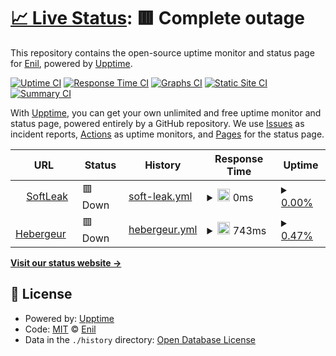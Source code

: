 # [📈 Live Status](https://status.softleak.xyz): <!--live status--> **🟥 Complete outage**

This repository contains the open-source uptime monitor and status page for [Enil](https://status.softleak.xyz), powered by [Upptime](https://github.com/upptime/upptime).

[![Uptime CI](https://github.com/Enil/upptime/workflows/Uptime%20CI/badge.svg)](https://github.com/Enil/upptime/actions?query=workflow%3A%22Uptime+CI%22)
[![Response Time CI](https://github.com/Enil/upptime/workflows/Response%20Time%20CI/badge.svg)](https://github.com/Enil/upptime/actions?query=workflow%3A%22Response+Time+CI%22)
[![Graphs CI](https://github.com/Enil/upptime/workflows/Graphs%20CI/badge.svg)](https://github.com/Enil/upptime/actions?query=workflow%3A%22Graphs+CI%22)
[![Static Site CI](https://github.com/Enil/upptime/workflows/Static%20Site%20CI/badge.svg)](https://github.com/Enil/upptime/actions?query=workflow%3A%22Static+Site+CI%22)
[![Summary CI](https://github.com/Enil/upptime/workflows/Summary%20CI/badge.svg)](https://github.com/Enil/upptime/actions?query=workflow%3A%22Summary+CI%22)

With [Upptime](https://upptime.js.org), you can get your own unlimited and free uptime monitor and status page, powered entirely by a GitHub repository. We use [Issues](https://github.com/Enil/upptime/issues) as incident reports, [Actions](https://github.com/Enil/upptime/actions) as uptime monitors, and [Pages](https://status.softleak.xyz) for the status page.

<!--start: status pages-->
<!-- This summary is generated by Upptime (https://github.com/upptime/upptime) -->
<!-- Do not edit this manually, your changes will be overwritten -->
<!-- prettier-ignore -->
| URL | Status | History | Response Time | Uptime |
| --- | ------ | ------- | ------------- | ------ |
| <img alt="" src="https://favicons.githubusercontent.com/www.softleak.xyz" height="13"> [SoftLeak](https://www.softleak.xyz) | 🟥 Down | [soft-leak.yml](https://github.com/Logipek/upptime/commits/HEAD/history/soft-leak.yml) | <details><summary><img alt="Response time graph" src="./graphs/soft-leak/response-time-week.png" height="20"> 0ms</summary><br><a href="https://status.softleak.xyz/history/soft-leak"><img alt="Response time 754" src="https://img.shields.io/endpoint?url=https%3A%2F%2Fraw.githubusercontent.com%2FLogipek%2Fupptime%2FHEAD%2Fapi%2Fsoft-leak%2Fresponse-time.json"></a><br><a href="https://status.softleak.xyz/history/soft-leak"><img alt="24-hour response time 0" src="https://img.shields.io/endpoint?url=https%3A%2F%2Fraw.githubusercontent.com%2FLogipek%2Fupptime%2FHEAD%2Fapi%2Fsoft-leak%2Fresponse-time-day.json"></a><br><a href="https://status.softleak.xyz/history/soft-leak"><img alt="7-day response time 0" src="https://img.shields.io/endpoint?url=https%3A%2F%2Fraw.githubusercontent.com%2FLogipek%2Fupptime%2FHEAD%2Fapi%2Fsoft-leak%2Fresponse-time-week.json"></a><br><a href="https://status.softleak.xyz/history/soft-leak"><img alt="30-day response time 0" src="https://img.shields.io/endpoint?url=https%3A%2F%2Fraw.githubusercontent.com%2FLogipek%2Fupptime%2FHEAD%2Fapi%2Fsoft-leak%2Fresponse-time-month.json"></a><br><a href="https://status.softleak.xyz/history/soft-leak"><img alt="1-year response time 979" src="https://img.shields.io/endpoint?url=https%3A%2F%2Fraw.githubusercontent.com%2FLogipek%2Fupptime%2FHEAD%2Fapi%2Fsoft-leak%2Fresponse-time-year.json"></a></details> | <details><summary><a href="https://status.softleak.xyz/history/soft-leak">0.00%</a></summary><a href="https://status.softleak.xyz/history/soft-leak"><img alt="All-time uptime 6.73%" src="https://img.shields.io/endpoint?url=https%3A%2F%2Fraw.githubusercontent.com%2FLogipek%2Fupptime%2FHEAD%2Fapi%2Fsoft-leak%2Fuptime.json"></a><br><a href="https://status.softleak.xyz/history/soft-leak"><img alt="24-hour uptime 0.00%" src="https://img.shields.io/endpoint?url=https%3A%2F%2Fraw.githubusercontent.com%2FLogipek%2Fupptime%2FHEAD%2Fapi%2Fsoft-leak%2Fuptime-day.json"></a><br><a href="https://status.softleak.xyz/history/soft-leak"><img alt="7-day uptime 0.00%" src="https://img.shields.io/endpoint?url=https%3A%2F%2Fraw.githubusercontent.com%2FLogipek%2Fupptime%2FHEAD%2Fapi%2Fsoft-leak%2Fuptime-week.json"></a><br><a href="https://status.softleak.xyz/history/soft-leak"><img alt="30-day uptime 0.00%" src="https://img.shields.io/endpoint?url=https%3A%2F%2Fraw.githubusercontent.com%2FLogipek%2Fupptime%2FHEAD%2Fapi%2Fsoft-leak%2Fuptime-month.json"></a><br><a href="https://status.softleak.xyz/history/soft-leak"><img alt="1-year uptime 8.49%" src="https://img.shields.io/endpoint?url=https%3A%2F%2Fraw.githubusercontent.com%2FLogipek%2Fupptime%2FHEAD%2Fapi%2Fsoft-leak%2Fuptime-year.json"></a></details>
| <img alt="" src="https://favicons.githubusercontent.com/www.ouiheberg.com" height="13"> [Hebergeur](https://www.ouiheberg.com/) | 🟥 Down | [hebergeur.yml](https://github.com/Logipek/upptime/commits/HEAD/history/hebergeur.yml) | <details><summary><img alt="Response time graph" src="./graphs/hebergeur/response-time-week.png" height="20"> 743ms</summary><br><a href="https://status.softleak.xyz/history/hebergeur"><img alt="Response time 1301" src="https://img.shields.io/endpoint?url=https%3A%2F%2Fraw.githubusercontent.com%2FLogipek%2Fupptime%2FHEAD%2Fapi%2Fhebergeur%2Fresponse-time.json"></a><br><a href="https://status.softleak.xyz/history/hebergeur"><img alt="24-hour response time 749" src="https://img.shields.io/endpoint?url=https%3A%2F%2Fraw.githubusercontent.com%2FLogipek%2Fupptime%2FHEAD%2Fapi%2Fhebergeur%2Fresponse-time-day.json"></a><br><a href="https://status.softleak.xyz/history/hebergeur"><img alt="7-day response time 743" src="https://img.shields.io/endpoint?url=https%3A%2F%2Fraw.githubusercontent.com%2FLogipek%2Fupptime%2FHEAD%2Fapi%2Fhebergeur%2Fresponse-time-week.json"></a><br><a href="https://status.softleak.xyz/history/hebergeur"><img alt="30-day response time 874" src="https://img.shields.io/endpoint?url=https%3A%2F%2Fraw.githubusercontent.com%2FLogipek%2Fupptime%2FHEAD%2Fapi%2Fhebergeur%2Fresponse-time-month.json"></a><br><a href="https://status.softleak.xyz/history/hebergeur"><img alt="1-year response time 1150" src="https://img.shields.io/endpoint?url=https%3A%2F%2Fraw.githubusercontent.com%2FLogipek%2Fupptime%2FHEAD%2Fapi%2Fhebergeur%2Fresponse-time-year.json"></a></details> | <details><summary><a href="https://status.softleak.xyz/history/hebergeur">0.47%</a></summary><a href="https://status.softleak.xyz/history/hebergeur"><img alt="All-time uptime 79.21%" src="https://img.shields.io/endpoint?url=https%3A%2F%2Fraw.githubusercontent.com%2FLogipek%2Fupptime%2FHEAD%2Fapi%2Fhebergeur%2Fuptime.json"></a><br><a href="https://status.softleak.xyz/history/hebergeur"><img alt="24-hour uptime 0.74%" src="https://img.shields.io/endpoint?url=https%3A%2F%2Fraw.githubusercontent.com%2FLogipek%2Fupptime%2FHEAD%2Fapi%2Fhebergeur%2Fuptime-day.json"></a><br><a href="https://status.softleak.xyz/history/hebergeur"><img alt="7-day uptime 0.47%" src="https://img.shields.io/endpoint?url=https%3A%2F%2Fraw.githubusercontent.com%2FLogipek%2Fupptime%2FHEAD%2Fapi%2Fhebergeur%2Fuptime-week.json"></a><br><a href="https://status.softleak.xyz/history/hebergeur"><img alt="30-day uptime 0.24%" src="https://img.shields.io/endpoint?url=https%3A%2F%2Fraw.githubusercontent.com%2FLogipek%2Fupptime%2FHEAD%2Fapi%2Fhebergeur%2Fuptime-month.json"></a><br><a href="https://status.softleak.xyz/history/hebergeur"><img alt="1-year uptime 73.65%" src="https://img.shields.io/endpoint?url=https%3A%2F%2Fraw.githubusercontent.com%2FLogipek%2Fupptime%2FHEAD%2Fapi%2Fhebergeur%2Fuptime-year.json"></a></details>

<!--end: status pages-->

[**Visit our status website →**](https://status.softleak.xyz)

## 📄 License

- Powered by: [Upptime](https://github.com/upptime/upptime)
- Code: [MIT](./LICENSE) © [Enil](https://status.softleak.xyz)
- Data in the `./history` directory: [Open Database License](https://opendatacommons.org/licenses/odbl/1-0/)
